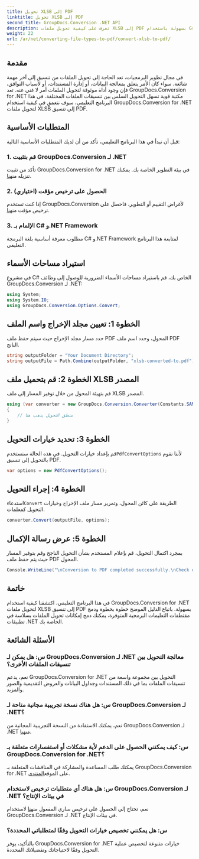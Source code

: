 ```yaml
---
title: تحويل XLSB إلى PDF
linktitle: تحويل XLSB إلى PDF
second_title: GroupDocs.Conversion .NET API
description: تعرف على كيفية تحويل ملفات XLSB إلى PDF بسهولة باستخدام GroupDocs.Conversion for .NET. اتبع دليلنا خطوة بخطوة.
weight: 22
url: /ar/net/converting-file-types-to-pdf/convert-xlsb-to-pdf/
---
```

## مقدمة
في مجال تطوير البرمجيات، تعد الحاجة إلى تحويل الملفات من تنسيق إلى آخر مهمة شائعة. سواء كان الأمر يتعلق بمعالجة البيانات، أو إدارة المستندات، أو لأسباب التوافق، فإن وجود أداة موثوقة لتحويل الملفات أمر لا غنى عنه. تعد GroupDocs.Conversion for .NET مكتبة قوية تسهل التحويل السلس بين تنسيقات الملفات المختلفة. في هذا البرنامج التعليمي، سوف نتعمق في كيفية استخدام GroupDocs.Conversion for .NET لتحويل ملفات XLSB إلى تنسيق PDF.
## المتطلبات الأساسية
قبل أن نبدأ في هذا البرنامج التعليمي، تأكد من أن لديك المتطلبات الأساسية التالية:
### 1. قم بتثبيت GroupDocs.Conversion لـ .NET
 تأكد من تثبيت GroupDocs.Conversion for .NET في بيئة التطوير الخاصة بك. يمكنك تنزيله من[هنا](https://releases.groupdocs.com/conversion/net/).
### 2. الحصول على ترخيص مؤقت (اختياري)
 إذا كنت تستخدم GroupDocs.Conversion لأغراض التقييم أو التطوير، فاحصل على ترخيص مؤقت من[هنا](https://purchase.groupdocs.com/temporary-license/).
### 3. الإلمام بـ C# و.NET Framework
مطلوب معرفة أساسية بلغة البرمجة C# و.NET Framework لمتابعة هذا البرنامج التعليمي.

## استيراد مساحات الأسماء
في مشروع C# الخاص بك، قم باستيراد مساحات الأسماء الضرورية للوصول إلى وظائف GroupDocs.Conversion لـ .NET:
```csharp
using System;
using System.IO;
using GroupDocs.Conversion.Options.Convert;
```

## الخطوة 1: تعيين مجلد الإخراج واسم الملف
حدد مسار مجلد الإخراج حيث سيتم حفظ ملف PDF المحول، وحدد اسم ملف PDF الناتج.
```csharp
string outputFolder = "Your Document Directory";
string outputFile = Path.Combine(outputFolder, "xlsb-converted-to.pdf");
```
## الخطوة 2: قم بتحميل ملف XLSB المصدر
قم بتهيئة المحول من خلال توفير المسار إلى ملف XLSB المصدر.
```csharp
using (var converter = new GroupDocs.Conversion.Converter(Constants.SAMPLE_XLSB))
{
    // منطق التحويل يذهب هنا
}
```
## الخطوة 3: تحديد خيارات التحويل
 قم بإعداد خيارات التحويل. في هذه الحالة سنستخدم`PdfConvertOptions` لأننا نقوم بالتحويل إلى تنسيق PDF.
```csharp
var options = new PdfConvertOptions();
```
## الخطوة 4: إجراء التحويل
 استدعاء`Convert` الطريقة على كائن المحول، وتمرير مسار ملف الإخراج وخيارات التحويل كمعلمات.
```csharp
converter.Convert(outputFile, options);
```
## الخطوة 5: عرض رسالة الإكمال
بمجرد اكتمال التحويل، قم بإعلام المستخدم بشأن التحويل الناجح وقم بتوفير المسار حيث يتم حفظ ملف PDF المحول.
```csharp
Console.WriteLine("\nConversion to PDF completed successfully.\nCheck output in {0}", outputFolder);
```

## خاتمة
في هذا البرنامج التعليمي، اكتشفنا كيفية استخدام GroupDocs.Conversion for .NET لتحويل ملفات XLSB إلى تنسيق PDF بسهولة. باتباع الدليل الموضح خطوة بخطوة ودمج مقتطفات التعليمات البرمجية المتوفرة، يمكنك دمج إمكانات تحويل الملفات بسلاسة في تطبيقات .NET الخاصة بك.
## الأسئلة الشائعة
### س: هل يمكن لـ GroupDocs.Conversion لـ .NET معالجة التحويل بين تنسيقات الملفات الأخرى؟
نعم، يدعم GroupDocs.Conversion for .NET التحويل بين مجموعة واسعة من تنسيقات الملفات بما في ذلك المستندات وجداول البيانات والعروض التقديمية والصور والمزيد.
### س: هل هناك نسخة تجريبية مجانية متاحة لـ GroupDocs.Conversion لـ .NET؟
 نعم، يمكنك الاستفادة من النسخة التجريبية المجانية من GroupDocs.Conversion لـ .NET من[هنا](https://releases.groupdocs.com/).
### س: كيف يمكنني الحصول على الدعم لأية مشكلات أو استفسارات متعلقة بـ GroupDocs.Conversion for .NET؟
 يمكنك طلب المساعدة والمشاركة في المناقشات المتعلقة بـ GroupDocs.Conversion for .NET على الموقع[المنتدى](https://forum.groupdocs.com/c/conversion/11).
### س: هل هناك أي متطلبات ترخيص لاستخدام GroupDocs.Conversion لـ .NET في بيئات الإنتاج؟
 نعم، تحتاج إلى الحصول على ترخيص ساري المفعول من[هنا](https://purchase.groupdocs.com/buy) لاستخدام GroupDocs.Conversion لـ .NET في بيئات الإنتاج.
### س: هل يمكنني تخصيص خيارات التحويل وفقًا لمتطلباتي المحددة؟
بالتأكيد، يوفر GroupDocs.Conversion for .NET خيارات متنوعة لتخصيص عملية التحويل وفقًا لاحتياجاتك وتفضيلاتك المحددة.